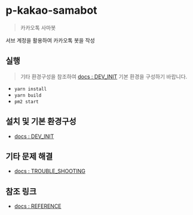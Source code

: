# p-kakao-samabot

> 카카오톡 사마봇

서브 계정을 활용하여 카카오톡 봇을 작성

## 실행

> 기타 환경구성을 참조하여 [docs : DEV_INIT](./docs/DEV_INIT.md) 기본 환경을 구성하기 바랍니다.

- `yarn install`
- `yarn build`
- `pm2 start`

## 설치 및 기본 환경구성

- [docs : DEV_INIT](./docs/DEV_INIT.md)

## 기타 문제 해결

- [docs : TROUBLE_SHOOTING](./docs/TROUBLE_SHOOTING.md)

## 참조 링크

- [docs : REFERENCE](./docs/REFERENCE.md)
